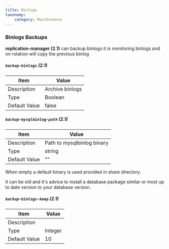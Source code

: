 ```yaml
---
title: Binlogs
taxonomy:
    category: Maintenance
---
```

### Binlogs Backups
**replication-manager (2.1)** can backup binlogs it is monitoring binlogs and on rotation will copy the previous binlog   

##### `backup-binlogs` (2.1)  

| Item | Value |
| ---- | ----- |
| Description | Archive binlogs |
| Type | Boolean |
| Default Value | false |

##### `backup-mysqlbinlog-path` (2.1)  

| Item | Value |
| ---- | ----- |
| Description | Path to mysqlbinlog binary |
| Type | string |
| Default Value | "" |

When empty a default binary is used provided in share directory.

It can be old and it's advice to install a database package similar or most up to date version to your database version.

##### `backup-binlogs-keep` (2.1)  

| Item | Value |
| ---- | ----- |
| Description |  |
| Type | Integer |
| Default Value | 10|
